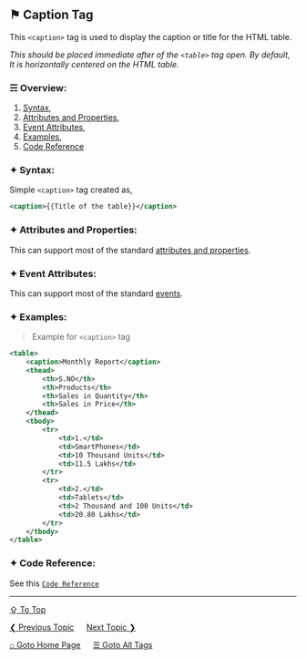 ## &#9873; Caption Tag
This `<caption>` tag is used to display the caption or title for the HTML table.

*This should be placed immediate after of the `<table>` tag open. By default, It is horizontally centered on the HTML table.* 

### &#9780; Overview:
1. [Syntax](#-syntax),
2. [Attributes and Properties](#-attributes-and-properties),
3. [Event Attributes](#-event-attributes),
4. [Examples](#-examples),
5. [Code Reference](#-code-reference)

### &#10022; Syntax:

Simple `<caption>` tag created as, 
```xml
<caption>{{Title of the table}}</caption>
```

### &#10022; Attributes and Properties:
This can support most of the standard [attributes and properties](../docs/attributes-and-properties.md).

### &#10022; Event Attributes:
This can support most of the standard [events](../docs/events.md).

### &#10022; Examples:
> Example for `<caption>` tag
```xml
<table>
	<caption>Monthly Report</caption>
	<thead>
		<th>S.NO</th>
		<th>Products</th>
		<th>Sales in Quantity</th>
		<th>Sales in Price</th>
	</thead>
	<tbody>
		<tr>
			<td>1.</td>
			<td>SmartPhones</td>
			<td>10 Thousand Units</td>
			<td>11.5 Lakhs</td>
		</tr>
		<tr>
			<td>2.</td>
			<td>Tablets</td>
			<td>2 Thousand and 100 Units</td>
			<td>20.80 Lakhs</td>
		</tr>
	</tbody>
</table>
```

### &#10022; Code Reference:
See this [`Code Reference`](../code/caption-tag.html)

---
[&#8682; To Top](#-caption-tag)

[&#10094; Previous Topic](./canvas-tag.md) &emsp; [Next Topic &#10095;](./cite-tag.md)

[&#8962; Goto Home Page](../README.md) &emsp; [&#9776; Goto All Tags](../all-tags.md)

